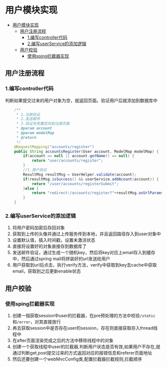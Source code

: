 # 用户模块实现
<!-- TOC -->

- [用户模块实现](#%E7%94%A8%E6%88%B7%E6%A8%A1%E5%9D%97%E5%AE%9E%E7%8E%B0)
	- [用户注册流程](#%E7%94%A8%E6%88%B7%E6%B3%A8%E5%86%8C%E6%B5%81%E7%A8%8B)
		- [1.编写controller代码](#1%E7%BC%96%E5%86%99controller%E4%BB%A3%E7%A0%81)
		- [2.编写userService的添加逻辑](#2%E7%BC%96%E5%86%99userservice%E7%9A%84%E6%B7%BB%E5%8A%A0%E9%80%BB%E8%BE%91)
	- [用户校验](#%E7%94%A8%E6%88%B7%E6%A0%A1%E9%AA%8C)
		- [使用sping拦截器实现](#%E4%BD%BF%E7%94%A8sping%E6%8B%A6%E6%88%AA%E5%99%A8%E5%AE%9E%E7%8E%B0)

<!-- /TOC -->
## 用户注册流程

### 1.编写controller代码

判断如果提交过来的用户对象为空，就返回页面。验证用户后就添加到数据库中
```java
	/**
	 * 1.注册验证
	 * 2.发送邮件
	 * 3.验证失败重定向到注册页面
	 * @param account
	 * @param modelMap
	 * @return
	 */
	@RequestMapping("accounts/register")
	public String accountsRegister(User account, ModelMap modelMap) {
		if(account == null || account.getName() == null) {
			return "user/accounts/register";
		}
		//1.用户验证
		ResultMsg resultMsg = UserHelper.validate(account);
		if(resultMsg.isSuccess() && userService.addAcount(account)) {
			return "/user/accounts/registerSubmit";
		}else {
			return "redirect:/accounts/register?"+resultMsg.asUrlParams();
		}
	}
```

### 2.编写userService的添加逻辑
1. 将用户密码加密后存回对象
2. 获取到上传的头像并通过上传服务传到本地，并且返回路径存入到user对象中
3. 设置默认值，插入时间戳，设置未激活状态
4. 直接将设置好的对象直接存到数据库了
5. 发送邮件验证，通过生成一个随机key，然后将key对应上email存入到缓存中，然后通过spring mail将拼装好的url发送给用户
6. 用户获取到url后点击，执行verify方法，verify中获取到key去cache中获取email，获取到之后更新enable状态


## 用户校验

### 使用sping拦截器实现
1. 创建一個获取session中user的拦截器，在pre预处理的方法中校验`/static`和`/error`，对其直接放行
2. 再去获取session中是否存在user的session，存在则直接获取存入thread线程中
3. 在after页面渲染完成之后的方法中移除线程中的对象
4. 创建一个获取线程中user的拦截器,判断用户状态是否有效,如果用户不存在,就通过判断get,post提交过来的方式返回对应的报错信息和referer页面地址
5. 然后还要创建一个webMvcConfig类,配置拦截器拦截规则,拦截顺序

